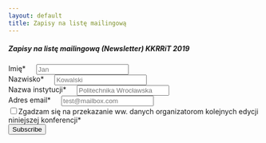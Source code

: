 ```yaml
---
layout: default
title: Zapisy na listę mailingową
---
```


##### Zapisy na listę mailingową (Newsletter) KKRRiT 2019

<div id="mc_embed_signup">
<form action="https://pwr.us7.list-manage.com/subscribe/post?u=9e4e391c25b9bf9d84596d42f&amp;id=3fb36cb8a7" method="post" id="mc-embedded-subscribe-form" name="mc-embedded-subscribe-form" class="validate" target="_blank" novalidate>
<div id="mc_embed_signup_scroll">



<div class="row">
  <div class="six columns">
    <label for="firstName">Imię<span class='red'>*</span></label>
    <input type="text" value="" name="FNAME" class="u-full-width" id="mce-FNAME" placeholder="Jan" >
  </div>
  <div class="six columns">
    <label for="lastName">Nazwisko<span class='red'>*</span></label>
    <input type="text" value="" name="LNAME" class="required" id="mce-LNAME" placeholder="Kowalski" >
  </div>
</div>

  <div class="row">
    <div class="twelve columns">
      <label for="mce-AFFILIATIO">Nazwa instytucji<span class='red'>*</span></label>
      <input type="text" value="" name="AFFILIATIO" class="u-full-width" id="mce-AFFILIATIO" placeholder="Politechnika Wrocławska">
    </div>
  </div>
  <div class="row">
    <div class="twelve columns">
      <label for="mce-EMAIL">Adres email<span class='red'>*</span></label>
      <input type="email" value="" name="EMAIL" class="u-full-width" id="mce-EMAIL" placeholder="test@mailbox.com">
    </div>
  </div>
  <label class="example-send-yourself-copy twelve columns">
    <input type="checkbox"><span class="label-body">Zgadzam się na przekazanie ww. danych organizatorom kolejnych edycji niniejszej konferencji<span class='red'>*</span></span>
  </label>
  <div style="position: absolute; left: -5000px;" aria-hidden="true"><input type="text" name="b_9e4e391c25b9bf9d84596d42f_3fb36cb8a7" tabindex="-1" value=""></div>
  <div class="clear"><input type="submit" value="Subscribe" name="subscribe" id="mc-embedded-subscribe" class="button"></div>
  </div>
</form>
</div>
